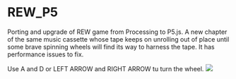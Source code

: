 # REW_P5
Porting and upgrade of REW game from Processing to P5.js.
A new chapter of the same music cassette whose tape keeps on unrolling out of place until some brave spinning wheels will find its way to harness the tape. It has performance issues to fix.

Use A and D or LEFT ARROW and RIGHT ARROW tu turn the wheel.
![](https://github.com/danieledep/REW_P5/blob/master/assets/Screenshot.png)
